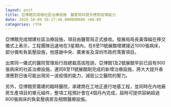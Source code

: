 ```yaml
---
layout: post
title: 亞博館完成增社區治療設施　醫管局料提升應對疫情能力
date: 2020-10-09 16:27:48.000000000 +08:00
categories: rthk
---
```


亞博館完成增建社區治療設施，項目由醫管局正式接收。發展局局長黃偉綸在移交儀式上表示，工程團隊迅速地在3星期內，在8至11號展館增建接近1000張病床，部分備有負氣壓設施，他感謝中央、廣東省及深圳市政府落實項目。

出席同一儀式的醫院管理局行政總裁高拔陞說，亞博館1及2號展館早前已設有900張病床的社區治療設施，連同8至11號展館剛完成的新增治療設施，將大大提升香港應對日後可能出現另一波疫情的能力，減低公立醫院的壓力。

另外，亞博館旁籌建的臨時醫院，承建商在工地正進行地基工程，並同時在內地廠房生產項目的單元組件，整項工程預計會在4個月內完成，屆時可提供容納超過800張病床的負氣壓病房及相關醫療設施。
